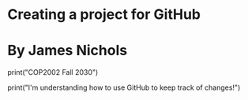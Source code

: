 # Creating a project for GitHub
# By James Nichols

print("COP2002 Fall 2030")

print("I'm understanding how to use GitHub to keep track of changes!")

